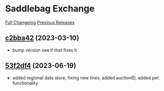 # Saddlebag Exchange

[Full Changelog](https://github.com/ff14-advanced-market-search/SaddlebagExchangeWoW/commits/c2bba42a218c7e45cd778979f27a8faf80caedbf) [Previous Releases](https://github.com/ff14-advanced-market-search/SaddlebagExchangeWoW/releases)

## [c2bba42](https://github.com/ff14-advanced-market-search/SaddlebagExchangeWoW/tree/c2bba42a218c7e45cd778979f27a8faf80caedbf) (2023-03-10)

- bump version see if that fixes it  

## [53f2df4](https://github.com/ff14-advanced-market-search/SaddlebagExchangeWoW/commit/53f2df4068a65d2885de7fa66f27d6d89228343b) (2023-06-19)

- added regional data store, fixing new lines, added auctionID, added pet functionality